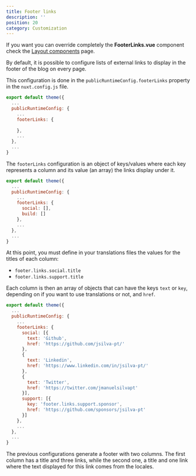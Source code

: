 ```yaml
---
title: Footer links
description: ''
position: 20
category: Customization
---
```


<alert>
If you want you can override completely the <b>FooterLinks.vue</b> component check the <a href="/customization/layout-components">Layout components</a> page.
</alert>

By default, it is possible to configure lists of external links to display in the footer of the blog on every page.

This configuration is done in the `publicRuntimeConfig.footerLinks` property in the `nuxt.config.js` file.

```js
export default theme({
  ...
  publicRuntimeConfig: {
    ...
    footerLinks: {
      
    },
    ...
  },
  ...
}
```

The `footerLinks` configuration is an object of keys/values where each key represents a column and its value (an array) the links display under it.

```js
export default theme({
  ...
  publicRuntimeConfig: {
    ...
    footerLinks: {
      social: [],
      build: []
    },
    ...
  },
  ...
}
```

At this point, you must define in your translations files the values for the titles of each column:
- `footer.links.social.title`
- `footer.links.support.title`

Each column is then an array of objects that can have the keys `text` or `key`, depending on if you want to use translations or not, and `href`.


```js
export default theme({
  ...
  publicRuntimeConfig: {
    ...
    footerLinks: {
      social: [{
        text: 'Github',
        href: 'https://github.com/jsilva-pt/'
      },
      {
        text: 'Linkedin',
        href: 'https://www.linkedin.com/in/jsilva-pt/'
      },
      {
        text: 'Twitter',
        href: 'https://twitter.com/jmanuelsilvapt'
      }],
      support: [{
        key: 'footer.links.support.sponsor',
        href: 'https://github.com/sponsors/jsilva-pt'
      }]
    },
    ...
  },
  ...
}
```

The previous configurations generate a footer with two columns. The first column has a title and three links, while the second one, a title and one link where the text displayed for this link comes from the locales.
